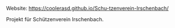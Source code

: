 Website: https://coolerasd.github.io/Schu-tzenverein-Irschenbach/

Projekt für Schützenverein Irschenbach.

